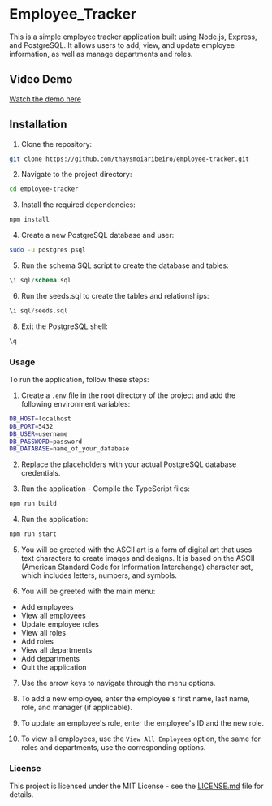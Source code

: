# Employee_Tracker

This is a simple employee tracker application built using Node.js, Express, and PostgreSQL. It allows users to add, view, and update employee information, as well as manage departments and roles.

## Video Demo
[Watch the demo here](https://www.youtube.com/watch?v=6Q5Q6Q8-0-4)

## Installation

1. Clone the repository:

```bash
git clone https://github.com/thaysmoiaribeiro/employee-tracker.git
```

2. Navigate to the project directory:

```bash
cd employee-tracker
```

3. Install the required dependencies:

```bash
npm install
```

4. Create a new PostgreSQL database and user:

```bash
sudo -u postgres psql
```

5. Run the schema SQL script to create the database and tables:

```sql
\i sql/schema.sql
```

6. Run the seeds.sql to create the tables and relationships:

```sql
\i sql/seeds.sql
```

8. Exit the PostgreSQL shell:

```sql
\q
```

### Usage

To run the application, follow these steps:

1. Create a `.env` file in the root directory of the project and add the following environment variables:

```bash
DB_HOST=localhost
DB_PORT=5432
DB_USER=username
DB_PASSWORD=password
DB_DATABASE=name_of_your_database
```

2. Replace the placeholders with your actual PostgreSQL database credentials.

3. Run the application - Compile the TypeScript files:

```bash
npm run build
```

4. Run the application:

```bash
npm run start
```

5. You will be greeted with the ASCII art is a form of digital art that uses text characters to create images and designs. It is based on the ASCII (American Standard Code for Information Interchange) character set, which includes letters, numbers, and symbols.

6. You will be greeted with the main menu:

- Add employees
- View all employees
- Update employee roles
- View all roles
- Add roles
- View all departments
- Add departments
- Quit the application

7. Use the arrow keys to navigate through the menu options.

8. To add a new employee, enter the employee's first name, last name, role, and manager (if applicable).

9. To update an employee's role, enter the employee's ID and the new role.

10. To view all employees, use the `View All Employees` option, the same for roles and departments, use the corresponding options.

### License

This project is licensed under the MIT License - see the [LICENSE.md](LICENSE.md) file for details.